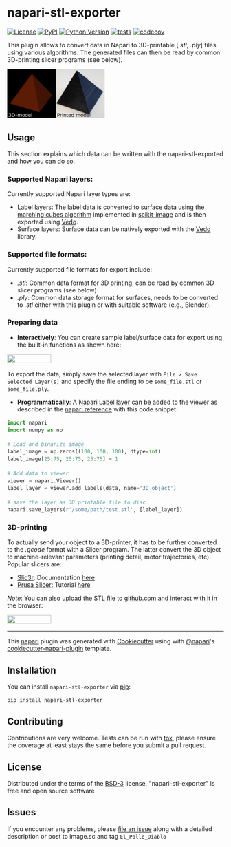 # napari-stl-exporter

[![License](https://img.shields.io/pypi/l/napari-stl-exporter.svg?color=green)](https://github.com/jo-mueller/napari-stl-exporter/raw/master/LICENSE)
[![PyPI](https://img.shields.io/pypi/v/napari-stl-exporter.svg?color=green)](https://pypi.org/project/napari-stl-exporter)
[![Python Version](https://img.shields.io/pypi/pyversions/napari-stl-exporter.svg?color=green)](https://python.org)
[![tests](https://github.com/jo-mueller/napari-stl-exporter/workflows/tests/badge.svg)](https://github.com/jo-mueller/napari-stl-exporter/actions)
[![codecov](https://codecov.io/gh/jo-mueller/napari-stl-exporter/branch/main/graph/badge.svg?token=9zctLzazD9)](https://codecov.io/gh/jo-mueller/napari-stl-exporter)

This plugin allows to convert data in Napari to 3D-printable [*.stl*, *.ply*] files using various algorithms. The generated files can then be read by common 3D-printing slicer programs (see below).

<img src="https://github.com/jo-mueller/napari-stl-exporter/blob/main/doc/model_and_printed_model.png" width=45% height=45%>

## Usage
This section explains which data can be written with the napari-stl-exported and how you can do so.

### Supported Napari layers:

Currently supported Napari layer types are:
* Label layers: The label data is converted to surface data using the [marching cubes algorithm](https://scikit-image.org/docs/dev/api/skimage.measure.html#skimage.measure.marching_cubes) implemented in [scikit-image](https://scikit-image.org/) and is then exported using [Vedo](https://vedo.embl.es/).
* Surface layers: Surface data can be natively exported with the [Vedo](https://vedo.embl.es/) library.

### Supported file formats:
Currently supported file formats for export include:
* *.stl*: Common data format for 3D printing, can be read by common 3D slicer programs (see below)
* *.ply*: Common data storage format for surfaces, needs to be converted to *.stl* either with this plugin or with suitable software (e.g., Blender).

### Preparing data
- **Interactively**: You can create sample label/surface data for export using the built-in functions as shown here:

<img src="https://github.com/jo-mueller/napari-stl-exporter/blob/main/doc/1_sample_data.png" width=45% height=45%>

To export the data, simply save the selected layer with `File > Save Selected Layer(s)` and specify the file ending to be `some_file.stl` or `some_file.ply`.

- **Programmatically**: A [Napari Label layer](https://napari.org/api/napari.layers.Labels.html) can be added to the viewer as described in the [napari reference](https://napari.org/gallery/add_labels.html?highlight=add_labels) with this code snippet:

```python
import napari
import numpy as np

# Load and binarize image
label_image = np.zeros((100, 100, 100), dtype=int)
label_image[25:75, 25:75, 25:75] = 1

# Add data to viewer
viewer = napari.Viewer()
label_layer = viewer.add_labels(data, name='3D object')

# save the layer as 3D printable file to disc
napari.save_layers(r'/some/path/test.stl', [label_layer])
```

### 3D-printing
To actually send your object to a 3D-printer, it has to be further converted to the *.gcode* format with a Slicer program. The latter convert the 3D object to machine-relevant parameters (printing detail, motor trajectories, etc). Popular slicers are:

* [Slic3r](https://slic3r.org/): Documentation [here](https://manual.slic3r.org/intro/overview)
* [Prusa Slicer](https://www.prusa3d.com/prusaslicer/): Tutorial [here](https://help.prusa3d.com/en/article/first-print-with-prusaslicer_1753)

*Note*: You can also upload the STL file to [github.com](https://github.com) and interact with it in the browser:

<img src="https://github.com/jo-mueller/napari-stl-exporter/blob/main/doc/pyramid_browser_screenshot.png" width=45% height=45%>

----------------------------------

This [napari] plugin was generated with [Cookiecutter] using with [@napari]'s [cookiecutter-napari-plugin] template.

<!--
Don't miss the full getting started guide to set up your new package:
https://github.com/napari/cookiecutter-napari-plugin#getting-started

and review the napari docs for plugin developers:
https://napari.org/docs/plugins/index.html
-->

## Installation

You can install `napari-stl-exporter` via [pip]:

    pip install napari-stl-exporter

## Contributing

Contributions are very welcome. Tests can be run with [tox], please ensure
the coverage at least stays the same before you submit a pull request.

## License

Distributed under the terms of the [BSD-3] license,
"napari-stl-exporter" is free and open source software

## Issues

If you encounter any problems, please [file an issue](https://github.com/jo-mueller/napari-stl-exporter/issues) along with a detailed description or post to image.sc and tag ```El_Pollo_Diablo```

[napari]: https://github.com/napari/napari
[Cookiecutter]: https://github.com/audreyr/cookiecutter
[@napari]: https://github.com/napari
[MIT]: http://opensource.org/licenses/MIT
[BSD-3]: http://opensource.org/licenses/BSD-3-Clause
[GNU GPL v3.0]: http://www.gnu.org/licenses/gpl-3.0.txt
[GNU LGPL v3.0]: http://www.gnu.org/licenses/lgpl-3.0.txt
[Apache Software License 2.0]: http://www.apache.org/licenses/LICENSE-2.0
[Mozilla Public License 2.0]: https://www.mozilla.org/media/MPL/2.0/index.txt
[cookiecutter-napari-plugin]: https://github.com/napari/cookiecutter-napari-plugin

[napari]: https://github.com/napari/napari
[tox]: https://tox.readthedocs.io/en/latest/
[pip]: https://pypi.org/project/pip/
[PyPI]: https://pypi.org/

